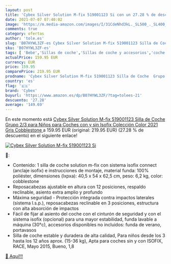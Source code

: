 ```yaml
---
layout: post
title: 'Cybex Silver Solution M-fix 519001123 Si con un 27.28 % de descuento'
date: 2021-07-07 07:40:02
image: 'https://m.media-amazon.com/images/I/31CdeNhd3kL._SL500_._SL400_.jpg'
comments: true
category: ofertas
author: 'tole.es'
slug: 'B07HYWL3ZF-es Cybex Silver Solution M-fix 519001123 Silla de Coche Grupo...'
sku: 'B07HYWL3ZF-es'
tags: [ 'Bebé','Sillas de coche','Sillas de coche y accesorios','coche','cybex','de','isofix','silla', ]
actualPrice: 159.95 EUR
currency: EUR
price: 159.95
comparePrice: 219.95 EUR
prodname: 'Cybex Silver Solution M-fix 519001123 Silla de Coche  Grupo 2/3  para Niños  para Coches con y sin Isofix  Colección Color 2021  Gris  Cobblestone '
country: 'es'
flag: '🇪🇸'
brand: 'Cybex'
buyurl: 'https://www.amazon.es/dp/B07HYWL3ZF/?tag=tolees-21'
descuento: '27.28'
average: '149.69'
---
```


En este momento está [Cybex Silver Solution M-fix 519001123 Silla de Coche  Grupo 2/3  para Niños  para Coches con y sin Isofix  Colección Color 2021  Gris  Cobblestone ](https://www.amazon.es/dp/B07HYWL3ZF/?tag=tolees-21) a 159.95 EUR (original: 219.95 EUR) (27.28 %  de descuento) en el siguiente enlace!

[![Cybex Silver Solution M-fix 519001123 Si](https://m.media-amazon.com/images/I/31CdeNhd3kL._SL500_._SL400_.jpg)](https://www.amazon.es/dp/B07HYWL3ZF/?tag=tolees-21)

🔎:

- Contenido: 1 silla de coche solution m-fix con sistema isofix connect (anclaje isofix) e instrucciones de montaje, material funda: 100% poliéster, dimensiones (lxpxa): 40,5 x 54 x 62,5 cm, peso: 6,2 kg, color: cobblestone
- Reposacabezas ajustable en altura con 12 posiciones, respaldo reclinable, asiento extra amplio y profundo
- Máxima seguridad - Protección integrada contra impactos laterales (sistema l.s.p.), reposacabezas reclinable en 3 posiciones, estructura con alta absorción de impactos
- Fácil de fijar al asiento del coche con el cinturón de seguridad y con el sistema isofix (opcional) para una mayor estabilidad, funda lavable a máquina (30°c), accesorios disponibles no incluidos: funda de verano, portavasos
- Silla de coche estable y duradera de alta calidad, Para niños desde los 3 hasta los 12 años aprox. (15-36 kg), Apta para coches sin y con ISOFIX, RACE, Mayo 2015, Bueno, 1,8

[🛒 Aquí!!!](https://www.amazon.es/dp/B07HYWL3ZF/?tag=tolees-21)

